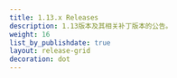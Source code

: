 ```yaml
---
title: 1.13.x Releases
description: 1.13版本及其相关补丁版本的公告。
weight: 16
list_by_publishdate: true
layout: release-grid
decoration: dot
---
```


